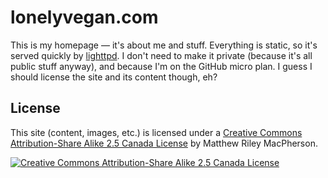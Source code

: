# lonelyvegan.com

This is my homepage — it's about me and stuff. Everything is static, so it's served quickly by [lighttpd](http://www.lighttpd.net/). I don't need to make it private (because it's all public stuff anyway), and because I'm on the GitHub micro plan. I guess I should license the site and its content though, eh?

## License

This site (content, images, etc.) is licensed under a [Creative Commons Attribution-Share Alike 2.5 Canada License](http://creativecommons.org/licenses/by-sa/2.5/ca/) by Matthew Riley MacPherson.

[![Creative Commons Attribution-Share Alike 2.5 Canada License](http://i.creativecommons.org/l/by-sa/2.5/ca/88x31.png "Creative Commons License")](http://creativecommons.org/licenses/by-sa/2.5/ca/)